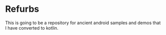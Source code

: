 # Refurbs
This is going to be a repository for ancient android samples and demos that I have converted to kotlin.
